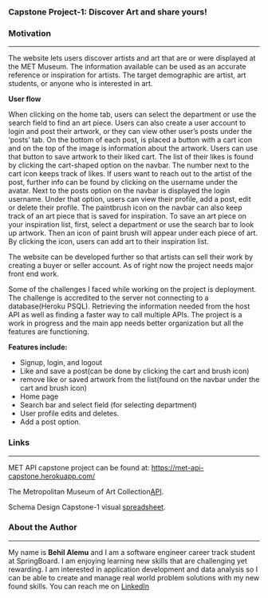 

### **Capstone Project-1: Discover Art and share yours!**


### Motivation

___

The website lets users discover artists and art that are or were displayed at the MET Museum. The information available can be used as an accurate reference or inspiration for artists. The target demographic are artist, art students, or anyone who is interested in art.


**User flow**

When clicking on the home tab, users can select the department or use the search field to find an art piece. Users can also create a user account to login and post their artwork, or they can view other user’s posts under the ‘posts’ tab. On the bottom of each post, is placed a button with a cart icon and on the top of the image is information about the artwork. Users can use that button to save artwork to their liked cart. The list of their likes is found by clicking the cart-shaped option on the navbar. The number next to the cart icon keeps track of  likes. If users want to reach out to the artist of the post, further info can be found by clicking on the username under the avatar. Next to the posts option on the navbar is displayed the login username. Under that option, users can view their profile, add a post, edit  or delete their profile.  The paintbrush icon on the navbar can also keep track of an art piece that is saved for inspiration. To save an art piece on your inspiration list, first, select a department or use the search bar to look up artwork. Then an icon of paint brush will appear under each piece of art. By clicking the icon, users can add art to their inspiration list. 

The website can be developed further so that artists can sell their work by creating a buyer or seller account. As of right now the project needs major front end work.

Some of the challenges I faced while working on the project is deployment. The challenge is accredited to the server not connecting to a database(Heroku PSQL). Retrieving the information needed from the host API as well as finding a faster way to call multiple APIs.  The project is a work in progress and the main app needs better organization but all the features are functioning. 

**Features include:**

- Signup, login, and logout
- Like and save a post(can be done by clicking the cart and brush icon)
- remove like or saved artwork from the list(found on the navbar under the cart and brush icon)
- Home page
- Search bar and select field (for selecting department)
- User profile edits and deletes.
- Add a post option.


### Links

___

MET API capstone project can be found at:
https://met-api-capstone.herokuapp.com/ 

The Metropolitan Museum of Art Collection[API](https://metmuseum.github.io/).

Schema Design Capstone-1 visual [spreadsheet](https://docs.google.com/spreadsheets/d/1p7aFy39kOW_xlqeaJlEd40bu6f4ltlaFESMGKDfLMtA/edit?usp=sharing).

### About the Author

___
My name is **Behil Alemu** and I am a software engineer career track student at SpringBoard. I am  enjoying learning new skills that are challenging yet rewarding. I am interested in application development and data analysis so I can be able to create and manage real world problem solutions with my new found skills. 
You can reach me on [LinkedIn](https://www.linkedin.com/in/behilalemu/)